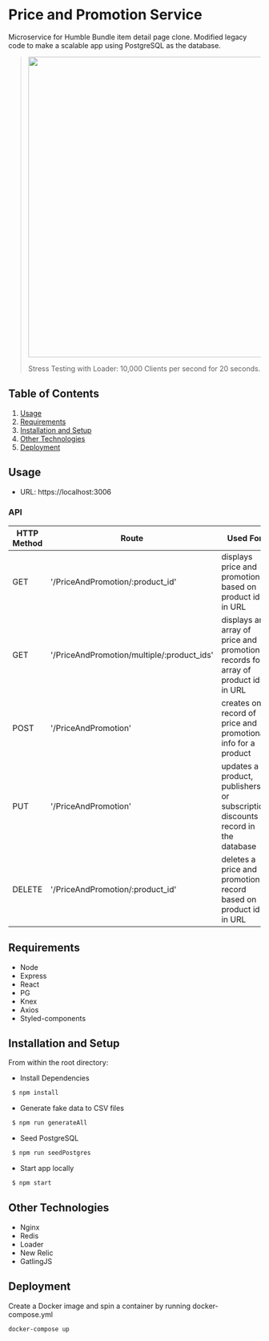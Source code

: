 # Price and Promotion Service 
Microservice for Humble Bundle item detail page clone. Modified legacy code to make a scalable app using PostgreSQL as the database.

>
><img src="https://github.com/krisdo/price_and_promotion/blob/master/test/LoadTesting_Caching_LoadBalancing.png" width="600"/>
><p>Stress Testing with Loader: 10,000 Clients per second for 20 seconds.</p>

## Table of Contents

1. [Usage](#Usage)
2. [Requirements](#Requirements)
3. [Installation and Setup](#Installation-and-Setup)
4. [Other Technologies](#Other-Technologies)
5. [Deployment](#Deployment)

## Usage

- URL: https://localhost:3006

### API
| HTTP Method | Route | Used For | Sample Data |
| ---- | ---- | ---- | ---- |
| GET | '/PriceAndPromotion/:product_id' | displays price and promotion based on product id in URL| `{"price": 20,"promotion": 6}` | 
| GET | '/PriceAndPromotion/multiple/:product_ids' | displays an array of price and promotion records for array of product ids in URL | `[{"product_id": 5,"price":39,"promotion": 7},{"product_id": 6,"price": 15,"promotion": 4},{"product_id": 7,"price": 59,"promotion": 5}]`|
| POST | '/PriceAndPromotion' | creates one record of price and promotional info  for a product | request body: `{"table":"general_discounts","insert":[{"discount":23,"start":"2021-01-10","end":"2021-01-24","product_id":"2"}]}` |
| PUT | '/PriceAndPromotion' | updates a product, publishers, or subscription discounts record in the database | request body: `{"id": "1" ,"table": "subscription_discounts", "update": {"column": value}}`|
| DELETE | '/PriceAndPromotion/:product_id' | deletes a price and promotion record based on product id in URL | |

## Requirements

- Node
- Express
- React
- PG
- Knex
- Axios
- Styled-components

## Installation and Setup

From within the root directory:

- Install Dependencies
```sh
 $ npm install 
```
- Generate fake data to CSV files
```sh
 $ npm run generateAll
```
- Seed PostgreSQL
```sh
 $ npm run seedPostgres
```
- Start app locally
```sh
 $ npm start 
```

## Other Technologies
- Nginx
- Redis
- Loader
- New Relic
- GatlingJS

## Deployment

Create a Docker image and spin a container by running docker-compose.yml

```sh
docker-compose up
```
